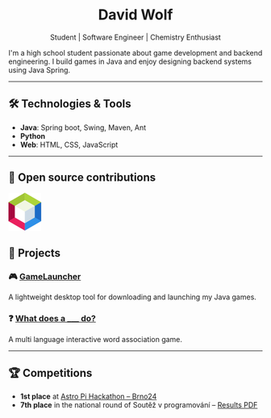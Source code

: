 <h1 align="center">David Wolf</h1>
<p align="center">Student | Software Engineer | Chemistry Enthusiast</p>
I'm a high school student passionate about game development and backend engineering. I build games in Java and enjoy designing backend systems using Java Spring.

---

## 🛠️ Technologies & Tools
- **Java**: Spring boot, Swing, Maven, Ant
- **Python**
- **Web**: HTML, CSS, JavaScript

---

## 🤝 Open source contributions

[<img src="assets/netbeans.svg" height="75px">](https://github.com/apache/netbeans/pulls?q=author%3Awolftxt)

## 🚀 Projects

### 🎮 [GameLauncher](https://github.com/wolftxt/GameLauncher)
A lightweight desktop tool for downloading and launching my Java games.

### ❓ [What does a ___ do?](https://verb-word-game.onrender.com/)
A multi language interactive word association game.

---

## 🏆 Competitions

- **1st place** at [Astro Pi Hackathon – Brno24](https://astropi-hackathon.org/minule-rocniky/brno24/)
- **7th place** in the national round of Soutěž v programování – [Results PDF](https://programuj.si/vysledky/2025/UK/Vysledky_soutez.pdf)
